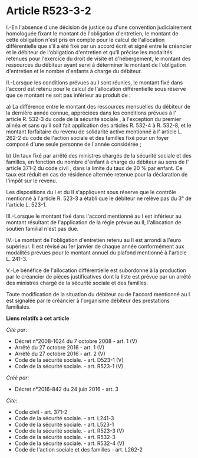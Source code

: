 # Article R523-3-2

I.-En l'absence d'une décision de justice ou d'une convention judiciairement homologuée fixant le montant de l'obligation
d'entretien, le montant de cette obligation n'est pris en compte pour le calcul de l'allocation différentielle que s'il a été
fixé par un accord écrit et signé entre le créancier et le débiteur de l'obligation d'entretien et qu'il précise les
modalités retenues pour l'exercice du droit de visite et d'hébergement, le montant des ressources du débiteur ayant servi à
déterminer le montant de l'obligation d'entretien et le nombre d'enfants à charge du débiteur. 

II.-Lorsque les conditions prévues au I sont réunies, le montant fixé dans l'accord est retenu pour le calcul de l'allocation
différentielle sous réserve que ce montant ne soit pas inférieur au produit de : 

a) La différence entre le montant des ressources mensuelles du débiteur de la dernière année connue, appréciées dans les
conditions prévues à l'
article R. 532-3 du code de la sécurité sociale
, à l'exception du premier alinéa et sans qu'il soit fait application des articles R. 532-4 à R. 532-8, et le montant
forfaitaire du revenu de solidarité active mentionné à l'
article L. 262-2 du code de l'action sociale et des familles 
fixé pour un foyer composé d'une seule personne de l'année considérée ; 

b) Un taux fixé par arrêté des ministres chargés de la sécurité sociale et des familles, en fonction du nombre d'enfant à
charge du débiteur au sens de l'
article 371-2 du code civil
, dans la limite du taux de 20 % par enfant. Ce taux est réduit en cas de résidence alternée retenue pour la déclaration de
l'impôt sur le revenu. 

Les dispositions du I et du II s'appliquent sous réserve que le contrôle mentionné à l'article R. 523-3 a établi que le
débiteur ne relève pas du 3° de l'article L. 523-1. 

III.-Lorsque le montant fixé dans l'accord mentionné au I est inférieur au montant résultant de l'application de la règle
prévue au II, l'allocation de soutien familial n'est pas due. 

IV.-Le montant de l'obligation d'entretien retenu au II est arrondi à l'euro supérieur. Il est révisé au 1er janvier de
chaque année conformément aux modalités prévues pour le montant annuel du plafond mentionné à l'article L. 241-3. 

V.-Le bénéfice de l'allocation différentielle est subordonné à la production par le créancier de pièces justificatives dont
la liste est prévue par un arrêté des ministres chargé de la sécurité sociale et des familles. 

Toute modification de la situation du débiteur ou de l'accord mentionné au I est signalée par le créancier à l'organisme
débiteur des prestations familiales.

**Liens relatifs à cet article**

_Cité par_:

  - Décret n°2008-1024 du 7 octobre 2008 - art. 1 (V)
  - Arrêté du 27 octobre 2016 - art. 1 (V)
  - Arrêté du 27 octobre 2016 - art. 2 (V)
  - Code de la sécurité sociale. - art. D523-1 (V)
  - Code de la sécurité sociale. - art. R523-1 (V)

_Créé par_:

  - Décret n°2016-842 du 24 juin 2016 - art. 3

_Cite_:

  - Code civil - art. 371-2
  - Code de la sécurité sociale. - art. L241-3
  - Code de la sécurité sociale. - art. L523-1
  - Code de la sécurité sociale. - art. R523-3 (V)
  - Code de la sécurité sociale. - art. R532-3
  - Code de la sécurité sociale. - art. R532-4 (V)
  - Code de l'action sociale et des familles - art. L262-2
